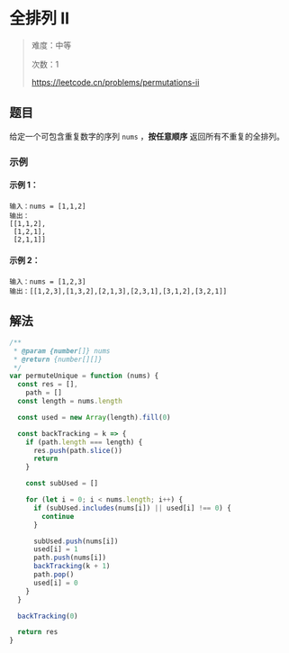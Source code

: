 # 全排列 II

> 难度：中等
>
> 次数：1
>
> https://leetcode.cn/problems/permutations-ii

## 题目

给定一个可包含重复数字的序列 `nums` ，**按任意顺序** 返回所有不重复的全排列。

### 示例

#### 示例 1：

```
输入：nums = [1,1,2]
输出：
[[1,1,2],
 [1,2,1],
 [2,1,1]]
```

#### 示例 2：

```
输入：nums = [1,2,3]
输出：[[1,2,3],[1,3,2],[2,1,3],[2,3,1],[3,1,2],[3,2,1]]
```

## 解法

```javascript
/**
 * @param {number[]} nums
 * @return {number[][]}
 */
var permuteUnique = function (nums) {
  const res = [],
    path = []
  const length = nums.length

  const used = new Array(length).fill(0)

  const backTracking = k => {
    if (path.length === length) {
      res.push(path.slice())
      return
    }

    const subUsed = []

    for (let i = 0; i < nums.length; i++) {
      if (subUsed.includes(nums[i]) || used[i] !== 0) {
        continue
      }

      subUsed.push(nums[i])
      used[i] = 1
      path.push(nums[i])
      backTracking(k + 1)
      path.pop()
      used[i] = 0
    }
  }

  backTracking(0)

  return res
}
```
